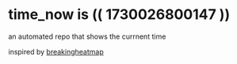 # time_now is (( 1730026800147 ))

an automated repo that shows the currnent time

inspired by [breakingheatmap](https://github.com/breakingheatmap/breakingheatmap)